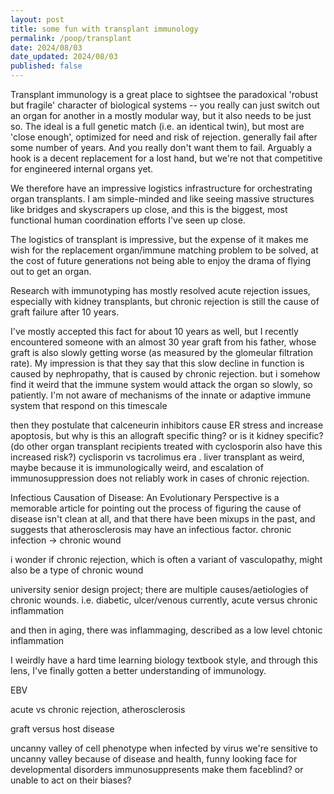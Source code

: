 ```yaml
---
layout: post
title: some fun with transplant immunology
permalink: /poop/transplant
date: 2024/08/03
date_updated: 2024/08/03
published: false
---
```


Transplant immunology is a great place to sightsee the paradoxical 'robust but fragile' character of biological systems -- you really can just switch out an organ for another in a mostly modular way, but it also needs to be just so. The ideal is a full genetic match (i.e. an identical twin), but  most are 'close enough', optimized for need and risk of rejection. generally fail after some number of years. And you really don't want them to fail. Arguably a hook is a decent replacement for a lost hand, but we're not that competitive for engineered internal organs yet. 

We therefore have an impressive logistics infrastructure for orchestrating organ transplants. I am simple-minded and like seeing massive structures like bridges and skyscrapers up close, and this is the biggest, most functional human coordination efforts I've seen up close. 

The logistics of transplant is impressive, but the expense of it makes me wish for the replacement organ/immune matching problem to be solved, at the cost of future generations not being able to enjoy the drama of flying out to get an organ.

Research with immunotyping has mostly resolved acute rejection issues, especially with kidney transplants, but chronic rejection is still the cause of graft failure after 10 years.

I've mostly accepted this fact for about 10 years as well, but I recently encountered someone with an almost 30 year graft from his father, whose graft is also slowly getting worse (as measured by the glomeular filtration rate). My impression is that they say that this slow decline in function is caused by nephropathy, that is caused by chronic rejection. but i somehow find it weird that the immune system would attack the organ so slowly, so patiently. I'm not aware of mechanisms of the innate or adaptive immune system that respond on this timescale

then they postulate that calceneurin inhibitors cause ER stress and increase apoptosis, but why is this an allograft specific thing? or is it kidney specific? (do other organ transplant recipients treated with cyclosporin also have this increased risk?) cyclisporin vs tacrolimus era
.
liver transplant as weird, maybe because it is immunologically weird, and escalation of immunosuppression does not reliably work in cases of chronic rejection. 

Infectious Causation of Disease: An Evolutionary Perspective is a memorable article for pointing out the process of figuring the cause of disease isn't clean at all, and that there have been mixups in the past, and suggests that atherosclerosis may have an infectious factor. chronic infection -> chronic wound

i wonder if chronic rejection, which is often a variant of vasculopathy, might also be a type of chronic wound

university senior design project; there are multiple causes/aetiologies of chronic wounds. i.e. diabetic, ulcer/venous
currently, acute versus chronic inflammation

and then in aging, there was inflammaging, described as a low level chtonic inflammation

I weirdly have a hard time learning biology textbook style, and through this lens, I've finally gotten a better understanding of immunology.




EBV


acute vs chronic rejection, atherosclerosis

graft versus host disease

uncanny valley of cell phenotype when infected by virus
we're sensitive to uncanny valley because of disease and health, funny looking face for developmental disorders
immunosuppresents make them faceblind? or unable to act on their biases?